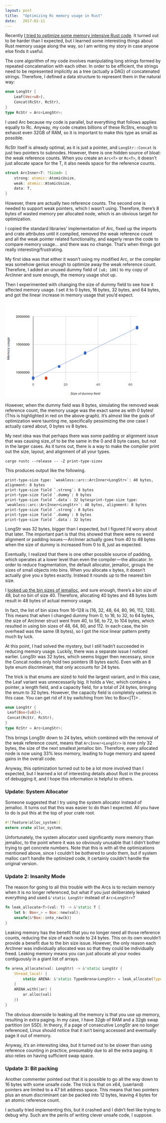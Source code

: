```yaml
---
layout:	post
title:	"Optimizing Rc memory usage in Rust"
date:	2017-02-11
---
```


  Recently [I tried to optimize some memory intensive Rust code](/2017/03/02/generating-64-bit-hash-collisions-to-dos-python.html). It turned out to be harder than I expected, but I learned some interesting things about Rust memory usage along the way, so I am writing my story in case anyone else finds it useful.

The core algorithm of my code involves manipulating long strings formed by repeated concatenation with each other. In order to be efficient, the strings need to be represented implicitly as a tree (actually a DAG) of concatenated strings. Therefore, I defined a data structure to represent them in the natural way:

```rust
enum LongStr {
    Leaf(Vec<u8>),
    Concat(RcStr, RcStr),
}
type RcStr = Arc<LongStr>;
```
I used Arc because my code is parallel, but everything that follows applies equally to Rc. Anyway, my code creates billions of these RcStrs, enough to exhaust even 32GB of RAM, so it is important to make this type as small as possible.

RcStr itself is already optimal, as it is just a pointer, and `LongStr::Concat` is just two pointers to subnodes. However, there is one hidden source of bloat: the weak reference counts. When you create an `Arc<T>` or `Rc<T>`, it doesn’t just allocate space for the T, it also needs space for the reference counts.

```rust
struct ArcInner<T: ?Sized> {
    strong: atomic::AtomicUsize,
    weak: atomic::AtomicUsize,
    data: T,
}
```
However, there are actually two reference counts. The second one is needed to support weak pointers, which I wasn’t using. Therefore, there’s 8 bytes of wasted memory per allocated node, which is an obvious target for optimization.

I copied the standard libraries’ implementation of Arc, fixed up the imports and crate attributes until it compiled, removed the weak reference count and all the weak pointer related functionality, and eagerly reran the code to compare memory usage… and there was no change. That’s when things got really interesting/frustrating.

My first idea was that either it wasn’t using my modified Arc, or the compiler was somehow genius enough to optimize away the weak reference count. Therefore, I added an unused dummy field of `[u8; 100]` to my copy of ArcInner and sure enough, the memory usage shot up.

Then I experimented with changing the size of dummy field to see how it affected memory usage. I set it to 0 bytes, 16 bytes, 32 bytes, and 64 bytes, and got the linear increase in memory usage that you’d expect.

<div align="center">
  <img src="/img/1*hIKaSHc9glODaO3T_m_q8w.png">
</div>

However, when the dummy field was 8 bytes, simulating the removed weak reference count, the memory usage was the exact same as with 0 bytes! (This is highlighted in red on the above graph). It’s almost like the gods of optimization were taunting me, specifically pessimizing the one case I actually cared about, 0 bytes vs 8 bytes.

My next idea was that perhaps there was some padding or alignment issue that was causing size_of<ArcInner> to be the same in the 0 and 8 byte cases, but not in the larger cases. As it turns out, there is a way to make the compiler print out the size, layout, and alignment of all your types.

```
cargo rustc --release -- -Z print-type-sizes
```

This produces output like the following.

```
print-type-size type: `weakless::arc::ArcInner<LongStr>`: 40 bytes, alignment: 8 bytes
print-type-size field `.strong`: 8 bytes
print-type-size field `.dummy`: 0 bytes
print-type-size field `.data`: 32 bytesprint-type-size type: `weakless::arc::ArcInner<LongStr>`: 48 bytes, alignment: 8 bytes
print-type-size field `.strong`: 8 bytes
print-type-size field `.dummy`: 8 bytes
print-type-size field `.data`: 32 bytes
```

LongStr was 32 bytes, bigger than I expected, but I figured I’d worry about that later. The important part is that this showed that there were no weird alignment or padding issues — ArcInner actually goes from 40 to 48 bytes when the size of dummy is increased from 0 to 8, just as expected.

Eventually, I realized that there is one other possible source of padding, which operates at a lower level than even the compiler — the allocator. In order to reduce fragmentation, the default allocator, jemalloc, groups the sizes of small objects into bins. When you allocate x bytes, it doesn’t actually give you x bytes exactly. Instead it rounds up to the nearest bin size.

I [looked up the bin sizes of jemalloc](http://jemalloc.net/jemalloc.3.html), and sure enough, there’s a bin size of 48, but no bin of size 40. Therefore, allocating 40 bytes and 48 bytes both result in 48 bytes of actual memory usage.

In fact, the list of bin sizes from 16–128 is [16, 32, 48, 64, 80, 96, 112, 128]. This means that when I changed dummy from 0, to 16, to 32, to 64 bytes, the size of ArcInner struct went from 40, to 56, to 72, to 104 bytes, which resulted in using bin sizes of 48, 64, 80, and 112. In each case, the bin overhead was the same (8 bytes), so I got the nice linear pattern pretty much by luck.

At this point, I had solved the mystery, but I still hadn’t succeeded in reducing memory usage. Luckily, there was a separate issue I noticed earlier. LongStr was 32 bytes, which seems bigger then necessary, since the Concat nodes only hold two pointers (8 bytes each). Even with an 8 byte enum discriminant, that only accounts for 24 bytes.

The trick is that enums are sized to hold the largest variant, and in this case, the Leaf variant was unnecessarily big. It holds a Vec, which contains a pointer, a length field, and a capacity field, for a total of 24 bytes, bringing the enum to 32 bytes. However, the capacity field is completely useless in this case. You can get rid of it by switching from Vec<T> to Box<[T]> .

```rust
enum LongStr {
 Leaf(Box<[u8]>),
 Concat(RcStr, RcStr),
}
type RcStr = Arc<LongStr>;
```
This brings LongStr down to 24 bytes, which combined with the removal of the weak reference count, means that `ArcInner<LongStr>` is now only 32 bytes, the size of the next smallest jemalloc bin. Therefore, every allocated node is now using 33% less memory, leading to huge memory and speed gains in the overall code.

Anyway, this optimization turned out to be a lot more involved than I expected, but I learned a lot of interesting details about Rust in the process of debugging it, and I hope this information is helpful to others.

### Update: System Allocator

Someone suggested that I try using the system allocator instead of jemalloc. It turns out that this was easier to do than I expected. All you have to do is put this at the top of your crate root.

```rust
#![feature(alloc_system)]
extern crate alloc_system;
```

Unfortunately, the system allocator used significantly more memory than jemalloc, to the point where it was so obviously unusable that I didn’t bother trying to get concrete numbers. Note that this is with all the optimizations mentioned above, since I couldn’t be bothered to undo them, but if system malloc can’t handle the optimized code, it certainly couldn’t handle the original version.

### Update 2: Insanity Mode

The reason for going to all this trouble with the Arcs is to reclaim memory when it is no longer referenced, but what if you just deliberately leaked everything and used `&'static LongStr` instead of `Arc<LongStr>`?

```rust
fn leak_allocate<T>(val: T) -> &'static T {
    let b: Box<_> = Box::new(val);
    unsafe{&*Box::into_raw(b)}
}
```
Leaking memory has the benefit that you no longer need all those reference counts, reducing the size of each node to 24 bytes. This on its own wouldn’t provide a benefit due to the bin size issue. However, the only reason each ArcInner was individually allocated was so that they could be individually freed. Leaking memory means you can just allocate all your nodes contiguously in a giant list of arrays.

```rust
fn arena_allocate(val: LongStr) -> &'static LongStr {
    thread_local! {
        static ARENA: &'static TypedArena<LongStr> = leak_allocate(TypedArena::new());
    }
    ARENA.with(|ar| {
        ar.alloc(val)
    })
}
```
The obvious downside to leaking all the memory is that you use up memory, resulting in extra paging. In my case, I have 32gb of RAM and a 32gb swap partition (on SSD). In theory, if a page of consecutive LongStr are no longer referenced, Linux should notice that it isn’t being accessed and eventually page it out of memory.

Anyway, it’s an interesting idea, but it turned out to be slower than using reference counting in practice, presumably due to all the extra paging. It also relies on having sufficient swap space.

### Update 3: Bit packing

Another commenter pointed out that it is possible to go all the way down to 16 bytes with some unsafe code. The trick is that on x64, (userland) pointers are limited to a 47 bit address space. This means that two pointers plus an enum discriminant can be packed into 12 bytes, leaving 4 bytes for an atomic reference count.

I actually tried implementing this, but it crashed and I didn’t feel like trying to debug why. Such are the perils of writing clever unsafe code, I suppose.

